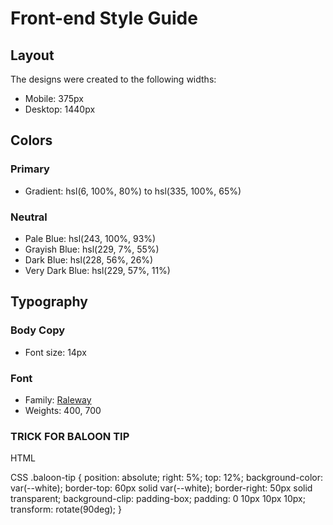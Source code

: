 # Front-end Style Guide

## Layout

The designs were created to the following widths:

- Mobile: 375px
- Desktop: 1440px

## Colors

### Primary

- Gradient: hsl(6, 100%, 80%) to hsl(335, 100%, 65%)

### Neutral

- Pale Blue: hsl(243, 100%, 93%)
- Grayish Blue: hsl(229, 7%, 55%)
- Dark Blue: hsl(228, 56%, 26%)
- Very Dark Blue: hsl(229, 57%, 11%)

## Typography

### Body Copy

- Font size: 14px

### Font

- Family: [Raleway](https://fonts.google.com/specimen/Raleway)
- Weights: 400, 700


### TRICK FOR BALOON TIP
HTML
    <div class="baloon-tip"></div>
CSS
    .baloon-tip {
        position: absolute;
        right: 5%;
        top: 12%;
        background-color: var(--white);
        border-top: 60px solid var(--white);
        border-right: 50px solid transparent;
        background-clip: padding-box;
        padding: 0 10px 10px 10px;
        transform: rotate(90deg);
    }